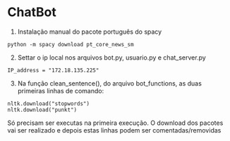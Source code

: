 # ChatBot

1. Instalação manual do pacote português do spacy
```
python -m spacy download pt_core_news_sm
```

2. Settar o ip local nos arquivos bot.py, usuario.py e chat_server.py
```
IP_address = "172.18.135.225" 
```
3. Na função clean_sentence(), do arquivo bot_functions, as duas primeiras linhas de comando:
```
nltk.download("stopwords")
nltk.download("punkt")
```
Só precisam ser executas na primeira execução. O download dos pacotes vai ser realizado e depois estas linhas podem ser comentadas/removidas

